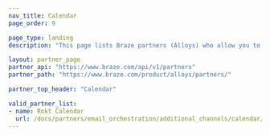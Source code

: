 ```yaml
---
nav_title: Calendar
page_order: 9

page_type: landing
description: "This page lists Braze partners (Alloys) who allow you to pull data from calendars to use in your personalized messaging."

layout: partner_page
partner_api: "https://www.braze.com/api/v1/partners"
partner_path: "https://www.braze.com/product/alloys/partners/"

partner_top_header: "Calendar"

valid_partner_list:
- name: Rokt Calendar
  url: /docs/partners/email_orchestration/additional_channels/calendar/rokt_calendar/
---
```

